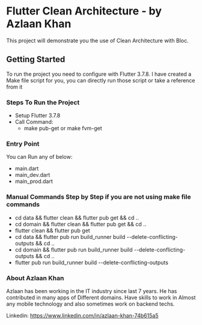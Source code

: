 # Flutter Clean Architecture - by Azlaan Khan

This project will demonstrate you the use of Clean Architecture with Bloc.

## Getting Started

To run the project you need to configure with Flutter 3.7.8. 
I have created a Make file script for you, you can directly run those script or take a reference from it

### Steps To Run the Project

- Setup Flutter 3.7.8
- Call Command:
  - make pub-get or make fvm-get

### Entry Point

You can Run any of below:
- main.dart
- main_dev.dart
- main_prod.dart

### Manual Commands Step by Step if you are not using make file commands
- cd data && flutter clean && flutter pub get && cd ..
- cd domain && flutter clean && flutter pub get && cd ..
- flutter clean && flutter pub get
- cd data && flutter pub run build_runner build --delete-conflicting-outputs && cd ..
- cd domain && flutter pub run build_runner build --delete-conflicting-outputs && cd ..
- flutter pub run build_runner build --delete-conflicting-outputs

### About Azlaan Khan
Azlaan has been working in the IT industry since last 7 years.
He has contributed in many apps of Different domains.
Have skills to work in Almost any mobile technology and also sometimes work on backend techs.

Linkedin: https://www.linkedin.com/in/azlaan-khan-74b615a5
